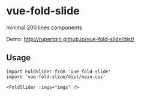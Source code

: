 # vue-fold-slide
minimal 200 lines components

Demo: http://rupertqin.github.io/vue-fold-slide/dist/

## Usage
```
import FoldSlider from 'vue-fold-slide'
import 'vue-fold-slide/dist/main.css'

<FoldSlider :imgs="imgs" />
```

